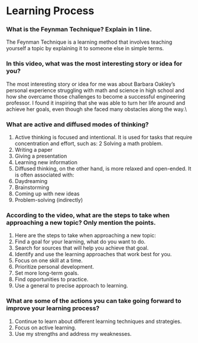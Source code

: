 # Learning Process
### What is the Feynman Technique? Explain in 1 line.
The Feynman Technique is a learning method that involves teaching yourself a topic by explaining it to someone else in simple terms.


###  In this video, what was the most interesting story or idea for you?
The most interesting story or idea for me was about Barbara Oakley’s personal experience struggling with math and science in high school and how she overcame those challenges to become a successful engineering professor. I found it inspiring that she was able to turn her life around and achieve her goals, even though she faced many obstacles along the way.\



### What are active and diffused modes of thinking?
1. Active thinking is focused and intentional. It is used for tasks that require concentration and effort, such as:
2 Solving a math problem.
3. Writing a paper
4. Giving a presentation
5. Learning new information
6. Diffused thinking, on the other hand, is more relaxed and open-ended. It is often associated with:
7. Daydreaming
8. Brainstorming
9. Coming up with new ideas
10. Problem-solving (indirectly)

### According to the video, what are the steps to take when approaching a new topic? Only mention the points.
1. Here are the steps to take when approaching a new topic:
2. Find a goal for your learning, what do you want to do.
3. Search for sources that will help you achieve that goal.
4. Identify and use the learning approaches that work best for you.
5. Focus on one skill at a time.
6. Prioritize personal development.
7. Set more long-term goals.
8. Find opportunities to practice.
9. Use a general to precise approach to learning.
 
 
###  What are some of the actions you can take going forward to improve your learning process?
1. Continue to learn about different learning techniques and strategies.
2. Focus on active learning.
3. Use my strengths and address my weaknesses.
